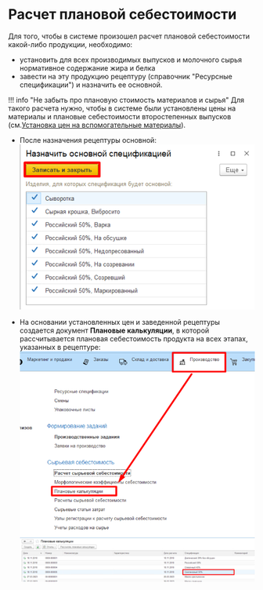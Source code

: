 # Расчет плановой себестоимости


Для того, чтобы в системе произошел расчет плановой себестоимости какой-либо продукции, необходимо:
-   установить для всех производимых выпусков и молочного сырья нормативное содержание жира и белка
-   завести на эту продукцию рецептуру (справочник "Ресурсные спецификации") и назначить ее основной.


!!! info "Не забыть про плановую стоимость материалов и сырья"
    Для такого расчета нужно, чтобы в системе были установлены цены на материалы и плановые себестоимости второстепенных выпусков (см.[Установка цен на вспомогательные материалы](../SettingCostOfMaterials/SettingCostOfMaterials.md)).



-   После назначения рецептуры основной:  
    ![](CalculationPlannedCost.assets/drex_raschet_planovoj_sebestoimosti_custom.png)

-   На основании установленных цен и заведенной рецептуры создается документ **Плановые калькуляции**, в которой рассчитывается плановая себестоимость продукта на всех этапах, указанных в рецептуре:  
    ![](CalculationPlannedCost.assets/drex_raschet_planovoj_sebestoimosti_custom_2.png)  
    ![](CalculationPlannedCost.assets/drex_raschet_planovoj_sebestoimosti_custom_3.png)
